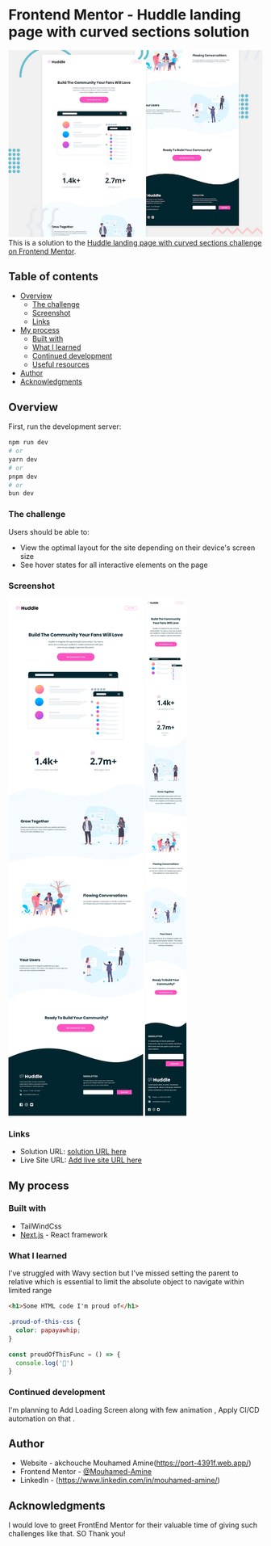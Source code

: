 # Frontend Mentor - Huddle landing page with curved sections solution
![Preview](./public/design/desktop-preview.jpg)
This is a solution to the [Huddle landing page with curved sections challenge on Frontend Mentor](https://www.frontendmentor.io/challenges/huddle-landing-page-with-curved-sections-5ca5ecd01e82137ec91a50f2). 

## Table of contents

- [Overview](#overview)
  - [The challenge](#the-challenge)
  - [Screenshot](#screenshot)
  - [Links](#links)
- [My process](#my-process)
  - [Built with](#built-with)
  - [What I learned](#what-i-learned)
  - [Continued development](#continued-development)
  - [Useful resources](#useful-resources)
- [Author](#author)
- [Acknowledgments](#acknowledgments)

## Overview
First, run the development server:

```bash
npm run dev
# or
yarn dev
# or
pnpm dev
# or
bun dev
```

### The challenge

Users should be able to:

- View the optimal layout for the site depending on their device's screen size
- See hover states for all interactive elements on the page

### Screenshot

![Desktop](./public/design/desktop-design.jpg)
![Mobile](./public/design/mobile-design.jpg)


### Links

- Solution URL: [solution URL here](https://www.frontendmentor.io/solutions/huddle-landing-page-with-curved-section-4pFnrl6bVV)
- Live Site URL: [Add live site URL here](https://huddle-landing-page-gold-three.vercel.app/?__vercel_draft=1)

## My process

### Built with

- TailWindCss
- [Next.js](https://nextjs.org/) - React framework


### What I learned

I've struggled with Wavy section but I've missed setting the parent to relative which is essential to limit the absolute object to navigate within limited range

```html
<h1>Some HTML code I'm proud of</h1>
```
```css
.proud-of-this-css {
  color: papayawhip;
}
```
```js
const proudOfThisFunc = () => {
  console.log('🎉')
}
```

### Continued development

I'm planning to Add Loading Screen along with few animation , Apply CI/CD automation on that .


## Author

- Website - akchouche Mouhamed Amine(https://port-4391f.web.app/)
- Frontend Mentor - [@Mouhamed-Amine](https://www.frontendmentor.io/profile/yourusername)
- LinkedIn - (https://www.linkedin.com/in/mouhamed-amine/)


## Acknowledgments

I would love to greet FrontEnd Mentor for their valuable time of giving such challenges like that.
SO Thank you!


